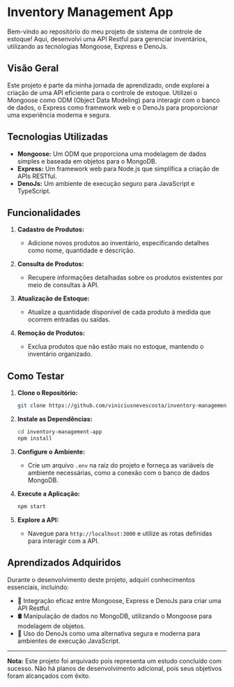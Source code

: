 # Inventory Management App

Bem-vindo ao repositório do meu projeto de sistema de controle de estoque! Aqui, desenvolvi uma API Restful para gerenciar inventários, utilizando as tecnologias Mongoose, Express e DenoJs.

## Visão Geral

Este projeto é parte da minha jornada de aprendizado, onde explorei a criação de uma API eficiente para o controle de estoque. Utilizei o Mongoose como ODM (Object Data Modeling) para interagir com o banco de dados, o Express como framework web e o DenoJs para proporcionar uma experiência moderna e segura.

## Tecnologias Utilizadas

- **Mongoose:** Um ODM que proporciona uma modelagem de dados simples e baseada em objetos para o MongoDB.
- **Express:** Um framework web para Node.js que simplifica a criação de APIs RESTful.
- **DenoJs:** Um ambiente de execução seguro para JavaScript e TypeScript.

## Funcionalidades

1. **Cadastro de Produtos:**
   - Adicione novos produtos ao inventário, especificando detalhes como nome, quantidade e descrição.

2. **Consulta de Produtos:**
   - Recupere informações detalhadas sobre os produtos existentes por meio de consultas à API.

3. **Atualização de Estoque:**
   - Atualize a quantidade disponível de cada produto à medida que ocorrem entradas ou saídas.

4. **Remoção de Produtos:**
   - Exclua produtos que não estão mais no estoque, mantendo o inventário organizado.

## Como Testar

1. **Clone o Repositório:**
   ```bash
   git clone https://github.com/viniciusnevescosta/inventory-management-app.git
   ```

2. **Instale as Dependências:**
   ```bash
   cd inventory-management-app
   npm install
   ```

3. **Configure o Ambiente:**
   - Crie um arquivo `.env` na raiz do projeto e forneça as variáveis de ambiente necessárias, como a conexão com o banco de dados MongoDB.

4. **Execute a Aplicação:**
   ```bash
   npm start
   ```

5. **Explore a API:**
   - Navegue para `http://localhost:3000` e utilize as rotas definidas para interagir com a API.

## Aprendizados Adquiridos

Durante o desenvolvimento deste projeto, adquiri conhecimentos essenciais, incluindo:

- 🔄 Integração eficaz entre Mongoose, Express e DenoJs para criar uma API Restful.
- 🛢 Manipulação de dados no MongoDB, utilizando o Mongoose para modelagem de objetos.
- 🚀 Uso do DenoJs como uma alternativa segura e moderna para ambientes de execução JavaScript.

---

**Nota:** Este projeto foi arquivado pois representa um estudo concluído com sucesso. Não há planos de desenvolvimento adicional, pois seus objetivos foram alcançados com êxito.

